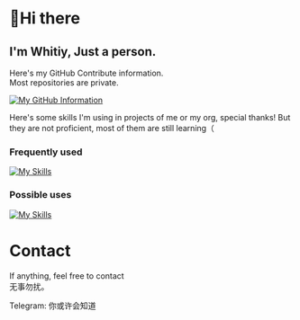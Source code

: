 # 👋Hi there
## I'm  Whitiy, Just a person.

Here's my GitHub Contribute information.<br/>
Most repositories are private.

[![My GitHub Information](https://github-readme-stats.vercel.app/api?username=whitiy666&count_private=true)]()

Here's some skills I'm using in projects of me or my org, special thanks! But they are not proficient, most of them are still learning（

### Frequently used
[![My Skills](https://skillicons.dev/icons?i=androidstudio,cloudflare,dart,flutter,git,go,html,idea,md,mysql,nginx,php,swift,vscode,wordpress,deno,js,ts,githubactions,elasticsearch,workers)]()

### Possible uses
[![My Skills](https://skillicons.dev/icons?i=androidstudio,bash,c,cpp,cloudflare,cmake,dart,discord,docker,flutter,git,github,githubactions,go,gradle,heroku,html,idea,linux,md,maven,mysql,nginx,php,swift,vercel,vim,vscode,wordpress,workers)]()

# Contact
If anything, feel free to contact <br>
无事勿扰。<br>

Telegram: 你或许会知道 <br>
